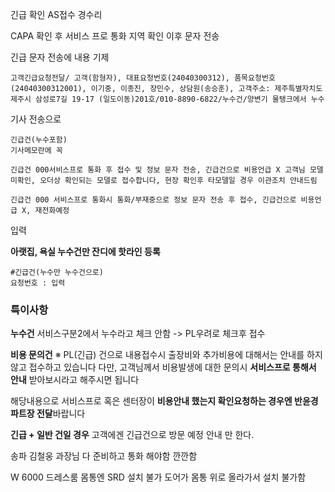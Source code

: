 긴급 확인
AS접수 경수리

CAPA 확인 후
서비스 프로 통화 
지역 확인 
이후 문자 전송

긴급 문자 전송에 내용 기제
```
고객긴급요청전달/ 고객(함형자), 대표요청번호(24040300312), 품목요청번호(24040300312001), 이기중, 이종진, 장민수, 상담원(송승훈), 고객주소: 제주특별자치도 제주시 삼성로7길 19-17 (일도이동)201호/010-8890-6822/누수건/양변기 물탱크에서 누수
```

기사 전송으로
```
긴급건(누수포함) 
기사메모란에 꼭 

긴급건 000서비스프로 통화 후 접수 및 정보 문자 전송, 긴급건으로 비용언급 X 고객님 모델 미확인, 오더상 확인되는 모델로 접수합니다, 현장 확인후 타모델일 경우 이관조치 안내드림
```


```
긴급건 000 서비스프로 통화시 통화/부재중으로 정보 문자 전송 후 접수, 긴급건으로 비용언급 X, 재전화예정
```
입력

**아랫집, 욕실 누수건만 잔디에 핫라인 등록**
```
#긴급건(누수만 누수건으로)
요청번호 : 입력
```

### 특이사항
**누수건**
서비스구분2에서 누수라고 체크 안함 -> PL우려로 체크후 접수

**비용 문의건**
※ PL(긴급) 건으로 내용접수시 출장비와 추가비용에 대해서는 안내를 하지 않고 접수하고 있습니다 
다만, 고객님께서 비용발생에 대한 문의시 **서비스프로 통해서 안내** 받아보시라고 해주시면 됩니다 

해당내용으로 서비스프로 혹은 센터장이 **비용안내 했는지 확인요청하는 경우엔 반윤경파트장 전달**바랍니다

**긴급 + 일반 건일 경우** 
고객에겐 긴급건으로 방문 예정 안내 만 한다. 


송파 김철웅 과장님 다 준비하고 통화 해야함 깐깐함

W 6000 드레스룸 몸통엔 SRD 설치 불가
도어가 몸통 위로 올라가서 설치 불가함